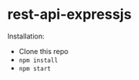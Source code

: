# rest-api-expressjs

Installation:
* Clone this repo
* <code>npm install</code>
* <code>npm start</code>
